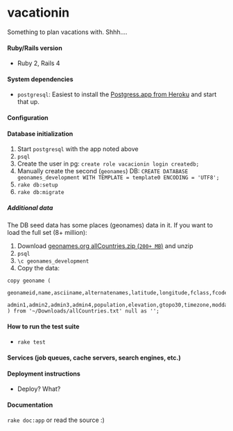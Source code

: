 # vacationin

Something to plan vacations with. Shhh....

#### Ruby/Rails version
* Ruby 2, Rails 4

#### System dependencies
* `postgresql`: Easiest to install the [Postgress.app from Heroku](http://postgresapp.com/) and start that up.

#### Configuration

#### Database initialization
1. Start `postgresql` with the app noted above
1. `psql`
1. Create the user in pg:
  `create role vacacionin login createdb;`
1. Manually create the second (`geonames`) DB:
  `CREATE DATABASE geonames_development WITH TEMPLATE = template0 ENCODING = 'UTF8';`
1. `rake db:setup`
1. `rake db:migrate`

##### Additional data
The DB seed data has some places (geonames) data in it. If you want to load the full set (8+ million):

1. Download [geonames.org allCountries.zip (`200+ MB`)](http://download.geonames.org/export/dump/allCountries.zip) and unzip
1. `psql`
1. `\c geonames_development`
1. Copy the data:
  ```
  copy geoname (
    geonameid,name,asciiname,alternatenames,latitude,longitude,fclass,fcode,country,cc2,
    admin1,admin2,admin3,admin4,population,elevation,gtopo30,timezone,moddate
  ) from '~/Downloads/allCountries.txt' null as '';
  ```

#### How to run the test suite
* `rake test`

#### Services (job queues, cache servers, search engines, etc.)

#### Deployment instructions
* Deploy? What?

#### Documentation
`rake doc:app` or read the source :)

